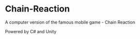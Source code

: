 # Chain-Reaction

A computer version of the famous mobile game - Chain Reaction 

Powered by C# and Unity

